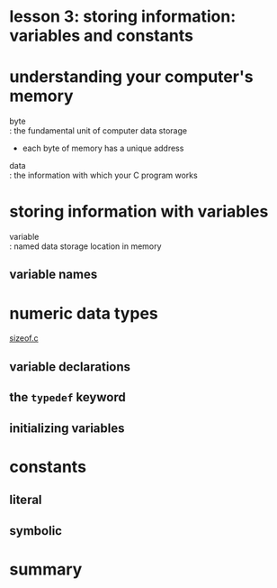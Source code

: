 # lesson 3: storing information: variables and constants

# understanding your computer's memory

byte  
: the fundamental unit of computer data storage

- each byte of memory has a unique address

data  
: the information with which your C program works

# storing information with variables

variable  
: named data storage location in memory


## variable names




# numeric data types

[sizeof.c](./sizeof.c)

## variable declarations
## the `typedef` keyword
## initializing variables

# constants
## literal
## symbolic

# summary